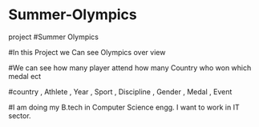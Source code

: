 # Summer-Olympics
project
#Summer Olympics

#In this Project we Can see Olympics over view

#We can see how many player attend how many Country who won which medal ect

#country , Athlete , Year , Sport , Discipline , Gender , Medal , Event

#I am doing my B.tech in Computer Science engg. I want to work in IT sector.
